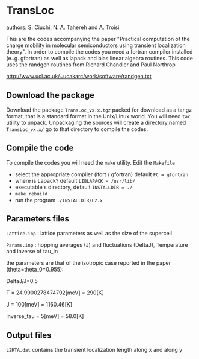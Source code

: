 # TransLoc
authors: S. Ciuchi, N. A. Tahereh and A. Troisi

This are the codes accompanying the paper "Practical computation of the charge mobility in molecular semiconductors using transient localization theory".
In order to compile the codes you need a fortran compiler installed (e..g. gfortran) as well as lapack and blas linear algebra routines.
This code uses the randgen routines from Richard Chandler and Paul Northrop

http://www.ucl.ac.uk/~ucakarc/work/software/randgen.txt

Download the package
--------------------
Download the package `TransLoc_vx.x.tgz` packed for download as a tar.gz format, 
that is a standard format in the Unix/Linux world. You will need `tar` utility to unpack.
Unpackaging the sources will create a directory named `TransLoc_vx.x/` go to that directory to compile the codes.

Compile the code
----------------
To compile the codes you will need the `make` utility.
Edit the `Makefile` 

- select the appropriate compiler (ifort / gfortran) default `FC = gfortran`
- where is Lapack? default  `LIBLAPACK = /usr/lib/`
- executable's directory, default `INSTALLDIR = ./`
- `make rebuild`
- run the program `./INSTALLDIR/L2.x`

Parameters files
----------------

`Lattice.inp` : lattice parameters as well as the size of the supercell
 
`Params.inp` : hopping averages (J) and fluctuations (DeltaJ), Temperature and inverse of tau_in

the parameters are that of the isotropic case reported in the paper (theta=theta_0=0.955):

DeltaJ/J=0.5

T = 24.9900278474792[meV] = 290[K]

J = 100[meV] = 1160.46[K]

inverse_tau = 5[meV] = 58.0[K]

Output files
------------

`L2RTA.dat` contains the transient localization length along x and along y